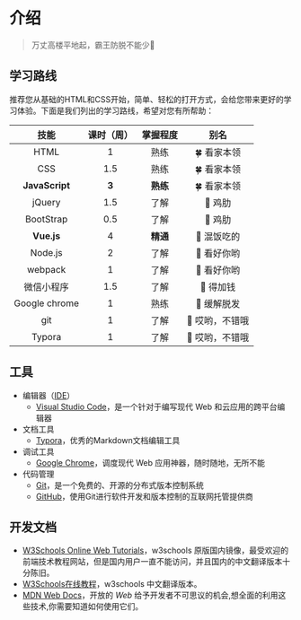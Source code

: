 # 介绍

> 万丈高楼平地起，霸王防脱不能少🌻

## 学习路线

推荐您从基础的HTML和CSS开始，简单、轻松的打开方式，会给您带来更好的学习体验。下面是我们列出的学习路线，希望对您有所帮助：

| 技能           | 课时（周） | 掌握程度 | 别名           |
|     :----:     |   :----:   | :----: | :----: |
| HTML           | 1          | 熟练     | 🍀 看家本领     |
| CSS            | 1.5        | 熟练     | 🍀 看家本领     |
| **JavaScript** | **3**      | **熟练** | 🍀 看家本领     |
| jQuery         | 1.5        | 了解     | 📗 鸡肋         |
| BootStrap      | 0.5        | 了解     | 📗 鸡肋         |
| **Vue.js**     | 4          | **精通** | 🎉 混饭吃的     |
| Node.js        | 2          | 了解     | 💪 看好你哟     |
| webpack        | 1          | 了解     | 💪 看好你哟     |
| 微信小程序     | 1.5        | 了解     | 🌸 得加钱       |
| Google chrome  | 1          | 熟练     | 🤔 缓解脱发     |
| git            | 1          | 了解     | 🥇 哎哟，不错哦 |
| Typora         | 1          | 了解     | 🥇 哎哟，不错哦 |

## 工具

* 编辑器（[IDE](https://baike.baidu.com/item/集成开发环境/298524)）
  * [Visual Studio Code](https://code.visualstudio.com/)，是一个针对于编写现代 Web 和云应用的跨平台编辑器
* 文档工具
  * [Typora](https://www.typora.io/)，优秀的Markdown文档编辑工具
* 调试工具
  * [Google Chrome](https://www.google.cn/intl/zh-CN/chrome/)，调度现代 Web 应用神器，随时随地，无所不能
* 代码管理
  * [Git](https://git-scm.com/)，是一个免费的、开源的分布式版本控制系统
  * [GitHub](https://github.com/)，使用Git进行软件开发和版本控制的互联网托管提供商

## 开发文档

* [W3Schools Online Web Tutorials](https://www.quanzhanketang.com/)，w3schools 原版国内镜像，最受欢迎的前端技术教程网站，但是国内用户一直不能访问，并且国内的中文翻译版本十分陈旧。
* [W3Schools在线教程](https://www.w3school.com.cn/)，w3schools 中文翻译版本。
* [MDN Web Docs](https://developer.mozilla.org/)，开放的 *Web* 给予开发者不可思议的机会,想全面的利用这些技术,你需要知道如何使用它们。

